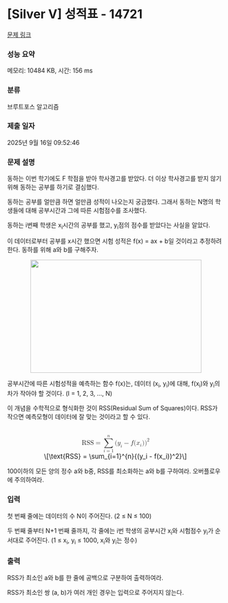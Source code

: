 # [Silver V] 성적표 - 14721 

[문제 링크](https://www.acmicpc.net/problem/14721) 

### 성능 요약

메모리: 10484 KB, 시간: 156 ms

### 분류

브루트포스 알고리즘

### 제출 일자

2025년 9월 16일 09:52:46

### 문제 설명

<p>동하는 이번 학기에도 F 학점을 받아 학사경고를 받았다. 더 이상 학사경고를 받지 않기 위해 동하는 공부를 하기로 결심했다.</p>

<p>동하는 공부를 얼만큼 하면 얼만큼 성적이 나오는지 궁금했다. 그래서 동하는 N명의 학생들에 대해 공부시간과 그에 따른 시험점수를 조사했다.</p>

<p>동하는 i번째 학생은 x<sub>i</sub>시간의 공부를 했고, y<sub>i</sub>점의 점수를 받았다는 사실을 알았다.</p>

<p>이 데이터로부터 공부를 x시간 했으면 시험 성적은 f(x) = ax + b일 것이라고 추정하려 한다. 동하를 위해 a와 b를 구해주자.</p>

<p style="text-align:center"><img alt="" src="https://onlinejudgeimages.s3-ap-northeast-1.amazonaws.com/problem/14721/1.png" style="height:262px; width:397px"></p>

<p>공부시간에 따른 시험성적을 예측하는 함수 f(x)는, 데이터 (x<sub>i</sub>, y<sub>i</sub>)에 대해, f(x<sub>i</sub>)와 y<sub>i</sub>의 차가 작아야 할 것이다. (I = 1, 2, 3, …, N)</p>

<p>이 개념을 수학적으로 형식화한 것이 RSS(Residual Sum of Squares)이다. RSS가 작으면 예측모형이 데이터에 잘 맞는 것이라고 할 수 있다.</p>

<p style="text-align:center"><mjx-container class="MathJax" jax="CHTML" display="true" style="font-size: 109%; position: relative;"> <mjx-math display="true" class="MJX-TEX" aria-hidden="true" style="margin-left: 0px; margin-right: 0px;"><mjx-mtext class="mjx-n"><mjx-c class="mjx-c52"></mjx-c><mjx-c class="mjx-c53"></mjx-c><mjx-c class="mjx-c53"></mjx-c></mjx-mtext><mjx-mo class="mjx-n" space="4"><mjx-c class="mjx-c3D"></mjx-c></mjx-mo><mjx-munderover space="4"><mjx-over style="padding-bottom: 0.192em; padding-left: 0.51em;"><mjx-texatom size="s" texclass="ORD"><mjx-mi class="mjx-i"><mjx-c class="mjx-c1D45B TEX-I"></mjx-c></mjx-mi></mjx-texatom></mjx-over><mjx-box><mjx-munder><mjx-row><mjx-base><mjx-mo class="mjx-lop"><mjx-c class="mjx-c2211 TEX-S2"></mjx-c></mjx-mo></mjx-base></mjx-row><mjx-row><mjx-under style="padding-top: 0.167em; padding-left: 0.148em;"><mjx-texatom size="s" texclass="ORD"><mjx-mi class="mjx-i"><mjx-c class="mjx-c1D456 TEX-I"></mjx-c></mjx-mi><mjx-mo class="mjx-n"><mjx-c class="mjx-c3D"></mjx-c></mjx-mo><mjx-mn class="mjx-n"><mjx-c class="mjx-c31"></mjx-c></mjx-mn></mjx-texatom></mjx-under></mjx-row></mjx-munder></mjx-box></mjx-munderover><mjx-texatom space="2" texclass="ORD"><mjx-mo class="mjx-n"><mjx-c class="mjx-c28"></mjx-c></mjx-mo><mjx-msub><mjx-mi class="mjx-i"><mjx-c class="mjx-c1D466 TEX-I"></mjx-c></mjx-mi><mjx-script style="vertical-align: -0.15em;"><mjx-mi class="mjx-i" size="s"><mjx-c class="mjx-c1D456 TEX-I"></mjx-c></mjx-mi></mjx-script></mjx-msub><mjx-mo class="mjx-n" space="3"><mjx-c class="mjx-c2212"></mjx-c></mjx-mo><mjx-mi class="mjx-i" space="3"><mjx-c class="mjx-c1D453 TEX-I"></mjx-c></mjx-mi><mjx-mo class="mjx-n"><mjx-c class="mjx-c28"></mjx-c></mjx-mo><mjx-msub><mjx-mi class="mjx-i"><mjx-c class="mjx-c1D465 TEX-I"></mjx-c></mjx-mi><mjx-script style="vertical-align: -0.15em;"><mjx-mi class="mjx-i" size="s"><mjx-c class="mjx-c1D456 TEX-I"></mjx-c></mjx-mi></mjx-script></mjx-msub><mjx-mo class="mjx-n"><mjx-c class="mjx-c29"></mjx-c></mjx-mo><mjx-msup><mjx-mo class="mjx-n"><mjx-c class="mjx-c29"></mjx-c></mjx-mo><mjx-script style="vertical-align: 0.413em;"><mjx-mn class="mjx-n" size="s"><mjx-c class="mjx-c32"></mjx-c></mjx-mn></mjx-script></mjx-msup></mjx-texatom></mjx-math><mjx-assistive-mml unselectable="on" display="block"><math xmlns="http://www.w3.org/1998/Math/MathML" display="block"><mtext>RSS</mtext><mo>=</mo><munderover><mo data-mjx-texclass="OP">∑</mo><mrow data-mjx-texclass="ORD"><mi>i</mi><mo>=</mo><mn>1</mn></mrow><mrow data-mjx-texclass="ORD"><mi>n</mi></mrow></munderover><mrow data-mjx-texclass="ORD"><mo stretchy="false">(</mo><msub><mi>y</mi><mi>i</mi></msub><mo>−</mo><mi>f</mi><mo stretchy="false">(</mo><msub><mi>x</mi><mi>i</mi></msub><mo stretchy="false">)</mo><msup><mo stretchy="false">)</mo><mn>2</mn></msup></mrow></math></mjx-assistive-mml><span aria-hidden="true" class="no-mathjax mjx-copytext">\[\text{RSS} = \sum_{i=1}^{n}{(y_i - f(x_i))^2}\]</span> </mjx-container></p>

<p>100이하의 모든 양의 정수 a와 b중, RSS를 최소화하는 a와 b를 구하여라. 오버플로우에 주의하여라.</p>

### 입력 

 <p>첫 번째 줄에는 데이터의 수 N이 주어진다. (2 ≤ N ≤ 100)</p>

<p>두 번째 줄부터 N+1 번째 줄까지, 각 줄에는 i번 학생의 공부시간 x<sub>i</sub>와 시험점수 y<sub>i</sub>가 순서대로 주어진다. (1 ≤ x<sub>i</sub>, y<sub>i</sub> ≤ 1000, x<sub>i</sub>와 y<sub>i</sub>는 정수)</p>

### 출력 

 <p>RSS가 최소인 a와 b를 한 줄에 공백으로 구분하여 출력하여라.</p>

<p>RSS가 최소인 쌍 (a, b)가 여러 개인 경우는 입력으로 주어지지 않는다.</p>

